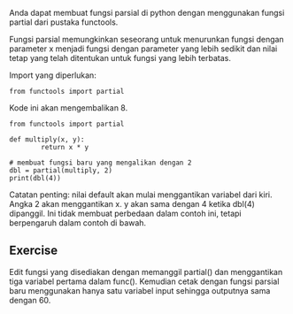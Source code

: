 Anda dapat membuat fungsi parsial di python dengan menggunakan fungsi partial dari pustaka functools.

Fungsi parsial memungkinkan seseorang untuk menurunkan fungsi dengan parameter x menjadi fungsi dengan parameter yang lebih sedikit dan nilai tetap yang telah ditentukan untuk fungsi yang lebih terbatas.

Import yang diperlukan:

    from functools import partial

Kode ini akan mengembalikan 8.

    from functools import partial
    
    def multiply(x, y):
            return x * y
    
    # membuat fungsi baru yang mengalikan dengan 2
    dbl = partial(multiply, 2)
    print(dbl(4))

Catatan penting: nilai default akan mulai menggantikan variabel dari kiri. Angka 2 akan menggantikan x. y akan sama dengan 4 ketika dbl(4) dipanggil. Ini tidak membuat perbedaan dalam contoh ini, tetapi berpengaruh dalam contoh di bawah.

Exercise
--------
Edit fungsi yang disediakan dengan memanggil partial() dan menggantikan tiga variabel pertama dalam func(). Kemudian cetak dengan fungsi parsial baru menggunakan hanya satu variabel input sehingga outputnya sama dengan 60.